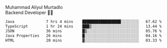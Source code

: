 Muhammad Aliyul Murtadlo
<br>
Backend Developer 👨‍💻
<br>
<!--START_SECTION:waka-->

```txt
Java              7 hrs 4 mins    █████████████████░░░░░░░░   67.62 %
TypeScript        1 hr 24 mins    ███▒░░░░░░░░░░░░░░░░░░░░░   13.44 %
JSON              36 mins         █▒░░░░░░░░░░░░░░░░░░░░░░░   05.76 %
Java Properties   26 mins         █░░░░░░░░░░░░░░░░░░░░░░░░   04.16 %
HTML              20 mins         ▓░░░░░░░░░░░░░░░░░░░░░░░░   03.33 %
```

<!--END_SECTION:waka-->

